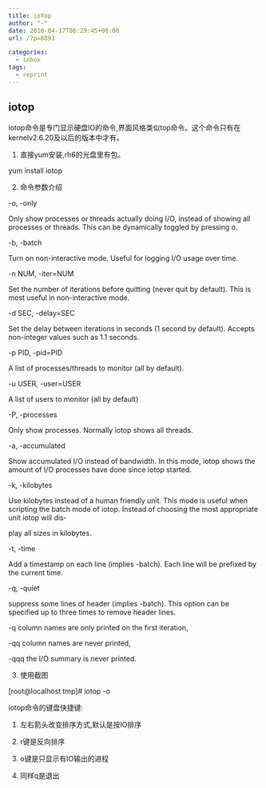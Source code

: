```yaml
---
title: iotop
author: "-"
date: 2016-04-17T06:29:45+00:00
url: /?p=8893

categories:
  - inbox
tags:
  - reprint
---
```

## iotop
  
iotop命令是专门显示硬盘IO的命令,界面风格类似top命令。这个命令只有在kernelv2.6.20及以后的版本中才有。
  
1. 直接yum安装,rh6的光盘里有包。
  
yum install iotop
  
2. 命令参数介绍
  
-o, -only
  
Only show processes or threads actually doing I/O, instead of showing all processes or threads. This can be dynamically toggled by pressing o.
  
-b, -batch
  
Turn on non-interactive mode.  Useful for logging I/O usage over time.
  
-n NUM, -iter=NUM
  
Set the number of iterations before quitting (never quit by default).  This is most useful in non-interactive mode.
  
-d SEC, -delay=SEC
  
Set the delay between iterations in seconds (1 second by default).  Accepts non-integer values such as 1.1 seconds.
  
-p PID, -pid=PID
  
A list of processes/threads to monitor (all by default).
  
-u USER, -user=USER
  
A list of users to monitor (all by default)
  
-P, -processes
  
Only show processes. Normally iotop shows all threads.
  
-a, -accumulated
  
Show accumulated I/O instead of bandwidth. In this mode, iotop shows the amount of I/O processes have done since iotop started.
  
-k, -kilobytes
  
Use  kilobytes instead of a human friendly unit. This mode is useful when scripting the batch mode of iotop. Instead of choosing the most appropriate unit iotop will dis‐
  
play all sizes in kilobytes.
  
-t, -time
  
Add a timestamp on each line (implies -batch). Each line will be prefixed by the current time.
  
-q, -quiet
  
suppress some lines of header (implies -batch). This option can be specified up to three times to remove header lines.
  
-q     column names are only printed on the first iteration,
  
-qq    column names are never printed,
  
-qqq   the I/O summary is never printed.
  
3. 使用截图
  
[root@localhost tmp]# iotop -o
  
iotop命令的键盘快捷键: 
  
1. 左右箭头改变排序方式,默认是按IO排序
  
2. r键是反向排序
  
3. o键是只显示有IO输出的进程
  
4. 同样q是退出